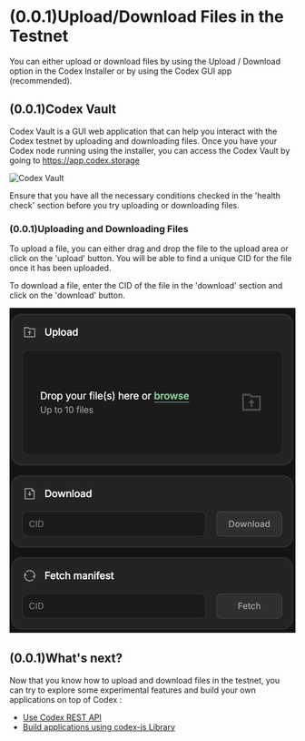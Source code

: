 # (0.0.1)Upload/Download Files in the Testnet

You can either upload or download files by using the Upload / Download option in the Codex Installer or by using the Codex GUI app (recommended).

## (0.0.1)Codex Vault

Codex Vault is a GUI web application that can help you interact with the Codex testnet by uploading and downloading files. Once you have your Codex node running using the installer, you can access the Codex Vault by going to https://app.codex.storage

![Codex Vault](/public/learn/codex-vault.png)

Ensure that you have all the necessary conditions checked in the 'health check' section before you try uploading or downloading files.

### (0.0.1)Uploading and Downloading Files

To upload a file, you can either drag and drop the file to the upload area or click on the 'upload' button. You will be able to find a unique CID for the file once it has been uploaded.

To download a file, enter the CID of the file in the 'download' section and click on the 'download' button.

![Upload and Download](/public/learn/upload-download.png)

## (0.0.1)What's next?

Now that you know how to upload and download files in the testnet, you can try to explore some experimental features and build your own applications on top of Codex :

- [Use Codex REST API](../using)
- [Build applications using codex-js Library](https://github.com/codex-storage/codex-js)